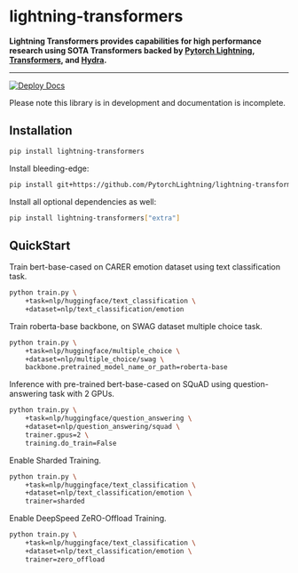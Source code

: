 # lightning-transformers

**Lightning Transformers provides capabilities for high performance research using SOTA Transformers backed by [Pytorch Lightning](https://github.com/PyTorchLightning/pytorch-lightning), [Transformers](https://github.com/huggingface/transformers), and [Hydra](https://github.com/facebookresearch/hydra).**

---
[![Deploy Docs](https://github.com/PyTorchLightning/lightning-transformers/actions/workflows/docs-deploy.yml/badge.svg)](https://fuzzy-disco-b18c78db.pages.github.io/)

Please note this library is in development and documentation is incomplete.

## Installation

```bash
pip install lightning-transformers
```

Install bleeding-edge:

```bash
pip install git+https://github.com/PytorchLightning/lightning-transformers.git@master --upgrade
```

Install all optional dependencies as well:

```bash
pip install lightning-transformers["extra"]
```

## QuickStart

Train bert-base-cased on CARER emotion dataset using text classification task.
```bash
python train.py \
    +task=nlp/huggingface/text_classification \
    +dataset=nlp/text_classification/emotion
```

Train roberta-base backbone, on SWAG dataset multiple choice task.
```bash
python train.py \
    +task=nlp/huggingface/multiple_choice \
    +dataset=nlp/multiple_choice/swag \
    backbone.pretrained_model_name_or_path=roberta-base
```

Inference with pre-trained bert-base-cased on SQuAD using question-answering task with 2 GPUs.
```bash
python train.py \
    +task=nlp/huggingface/question_answering \
    +dataset=nlp/question_answering/squad \
    trainer.gpus=2 \
    training.do_train=False
```

Enable Sharded Training.
```bash
python train.py \
    +task=nlp/huggingface/text_classification \
    +dataset=nlp/text_classification/emotion \
    trainer=sharded
```

Enable DeepSpeed ZeRO-Offload Training.
```bash
python train.py \
    +task=nlp/huggingface/text_classification \
    +dataset=nlp/text_classification/emotion \
    trainer=zero_offload
```
